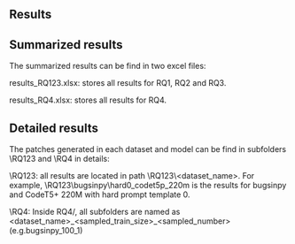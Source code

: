 
## Results

## Summarized results
The summarized results can be find in two excel files:

 
results_RQ123.xlsx: stores all results for RQ1, RQ2 and RQ3.

results_RQ4.xlsx: stores all results for RQ4.

## Detailed results

The patches generated in each dataset and model can be find in subfolders \RQ123 and \RQ4 in details:

\RQ123: all results are located in path \RQ123\\<dataset_name>. For example, \RQ123\bugsinpy\hard0_codet5p_220m is the results for bugsinpy and CodeT5+ 220M with hard prompt template 0.

\RQ4: Inside RQ4/, all subfolders are named as <dataset_name>\_<sampled_train_size>\_<sampled_number> (e.g.bugsinpy_100_1)


